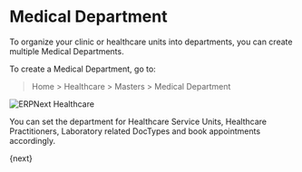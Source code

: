 <!-- add-breadcrumbs -->
# Medical Department

To organize your clinic or healthcare units into departments, you can create multiple Medical Departments.

To create a Medical Department, go to:

> Home > Healthcare > Masters > Medical Department

<img class="screenshot" alt="ERPNext Healthcare" src="{{docs_base_url}}/v13/assets/img/healthcare/medical-department.png">

You can set the department for Healthcare Service Units, Healthcare Practitioners, Laboratory related DocTypes and book appointments accordingly.

{next}
